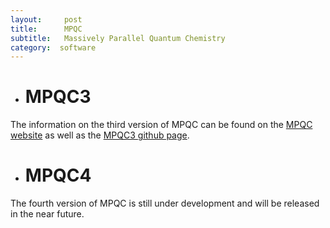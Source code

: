 ```yaml
---
layout:     post
title:      MPQC
subtitle:  	Massively Parallel Quantum Chemistry
category:  software
---
```


- # MPQC3
The information on the third version of MPQC can be found on the [MPQC website](http://www.mpqc.org/) as well as the [MPQC3 github page](https://github.com/ValeevGroup/mpqc).

- # MPQC4
The fourth version of MPQC is still under development and will be released in the near future.